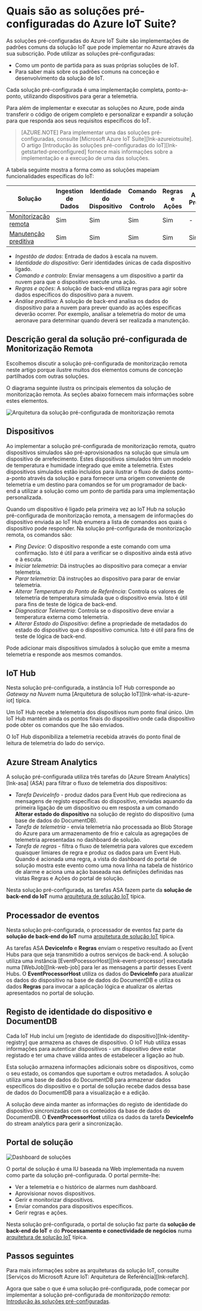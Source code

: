 <properties
 pageTitle="Soluções pré-configuradas do Azure IoT | Microsoft Azure"
 description="Uma descrição das soluções pré-configuradas do Azure IoT e da sua arquitetura com ligações para recursos adicionais."
 services=""
 suite="iot-suite"
 documentationCenter=""
 authors="dominicbetts"
 manager="timlt"
 editor=""/>

<tags
 ms.service="iot-suite"
 ms.devlang="na"
 ms.topic="get-started-article"
 ms.tgt_pltfrm="na"
 ms.workload="na"
 ms.date="05/25/2016"
 ms.author="dobett"/>

# Quais são as soluções pré-configuradas do Azure IoT Suite?

As soluções pré-configuradas do Azure IoT Suite são implementações de padrões comuns da solução IoT que pode implementar no Azure através da sua subscrição. Pode utilizar as soluções pré-configuradas:

- Como um ponto de partida para as suas próprias soluções de IoT.
- Para saber mais sobre os padrões comuns na conceção e desenvolvimento da solução de IoT.

Cada solução pré-configurada é uma implementação completa, ponto-a-ponto, utilizando dispositivos para gerar a telemetria.

Para além de implementar e executar as soluções no Azure, pode ainda transferir o código de origem completo e personalizar e expandir a solução para que responda aos seus requisitos específicos do IoT.

> [AZURE.NOTE] Para implementar uma das soluções pré-configuradas, consulte [Microsoft Azure IoT Suite][Ink-azureiotsuite]. O artigo [Introdução às soluções pré-configuradas do IoT][Ink-getstarted-preconfigured] fornece mais informações sobre a implementação e a execução de uma das soluções.

A tabela seguinte mostra a forma como as soluções mapeiam funcionalidades específicas do IoT:

| Solução | Ingestion de Dados | Identidade do Dispositivo | Comando e Controlo | Regras e Ações | Análise Preditiva |
|------------------------|-----|-----|-----|-----|-----|
| [Monitorização remota][lnk-getstarted-preconfigured] | Sim | Sim | Sim | Sim | -   |
| [Manutenção preditiva][lnk-predictive-maintenance] | Sim | Sim | Sim | Sim | Sim |

- *Ingestão de dados*: Entrada de dados à escala na nuvem.
- *Identidade do dispositivo*: Gerir identidades únicas de cada dispositivo ligado.
- *Comando e controlo*: Enviar mensagens a um dispositivo a partir da nuvem para que o dispositivo execute uma ação.
- *Regras e ações*: A solução de back-end utiliza regras para agir sobre dados específicos do dispositivo para a nuvem.
- *Análise preditiva*: A solução de back-end analisa os dados do dispositivo para a nuvem para prever quando as ações específicas deverão ocorrer. Por exemplo, analisar a telemetria do motor de uma aeronave para determinar quando deverá ser realizada a manutenção.

## Descrição geral da solução pré-configurada de Monitorização Remota

Escolhemos discutir a solução pré-configurada de monitorização remota neste artigo porque ilustre muitos dos elementos comuns de conceção partilhados com outras soluções.

O diagrama seguinte ilustra os principais elementos da solução de monitorização remota. As seções abaixo fornecem mais informações sobre estes elementos.

![Arquitetura da solução pré-configurada de monitorização remota][img-remote-monitoring-arch]

## Dispositivos

Ao implementar a solução pré-configurada de monitorização remota, quatro dispositivos simulados são pré-aprovisionados na solução que simula um dispositivo de arrefecimento. Estes dispositivos simulados têm um modelo de temperatura e humidade integrado que emite a telemetria. Estes dispositivos simulados estão incluídos para ilustrar o fluxo de dados ponto-a-ponto através da solução e para fornecer uma origem conveniente de telemetria e um destino para comandos se for um programador de back-end a utilizar a solução como um ponto de partida para uma implementação personalizada.

Quando um dispositivo é ligado pela primeira vez ao IoT Hub na solução pré-configurada de monitorização remota, a mensagem de informações do dispositivo enviada ao IoT Hub enumera a lista de comandos aos quais o dispositivo pode responder. Na solução pré-configurada de monitorização remota, os comandos são: 

- *Ping Device*: O dispositivo responde a este comando com uma confirmação. Isto é útil para a verificar se o dispositivo ainda está ativo e à escuta.
- *Iniciar telemetria*: Dá instruções ao dispositivo para começar a enviar telemetria.
- *Parar telemetria*: Dá instruções ao dispositivo para parar de enviar telemetria.
- *Alterar Temperatura do Ponto de Referência*: Controla os valores de telemetria de temperatura simulada que o dispositivo envia. Isto é útil para fins de teste de lógica de back-end.
- *Diagnosticar Telemetria*: Controla se o dispositivo deve enviar a temperatura externa como telemetria.
- *Alterar Estado do Dispositivo*: define a propriedade de metadados do estado do dispositivo que o dispositivo comunica. Isto é útil para fins de teste de lógica de back-end.

Pode adicionar mais dispositivos simulados à solução que emite a mesma telemetria e responde aos mesmos comandos. 

## IoT Hub

Nesta solução pré-configurada, a instância IoT Hub corresponde ao *Gateway na Nuvem* numa [Arquitetura de solução IoT][Ink-what-is-azure-iot] típica.

Um IoT Hub recebe a telemetria dos dispositivos num ponto final único. Um IoT Hub mantém ainda os pontos finais do dispositivo onde cada dispositivo pode obter os comandos que lhe são enviados.

O IoT Hub disponibiliza a telemetria recebida através do ponto final de leitura de telemetria do lado do serviço.

## Azure Stream Analytics

A solução pré-configurada utiliza três tarefas do [Azure Stream Analytics][Ink-asa] (ASA) para filtrar o fluxo de telemetria dos dispositivos:


- *Tarefa DeviceInfo* - produz dados para Event Hub que redireciona as mensagens de registo específicas do dispositivo, enviadas aquando da primeira ligação de um dispositivo ou em resposta a um comando **Alterar estado do dispositivo** na solução de registo do dispositivo (uma base de dados do DocumentDB). 
- *Tarefa de telemetria* - envia telemetria não processada ao Blob Storage do Azure para um armazenamento de frio e calcula as agregações de telemetria apresentadas no dashboard de solução.
- *Tarefa de regras* - filtra o fluxo de telemetria para valores que excedem quaisquer limiares de regra e produz os dados para um Event Hub. Quando é acionada uma regra, a vista do dashboard do portal de solução mostra este evento como uma nova linha na tabela de histórico de alarme e aciona uma ação baseada nas definições definidas nas vistas Regras e Ações do portal de solução.

Nesta solução pré-configurada, as tarefas ASA fazem parte da **solução de back-end do IoT** numa [arquitetura de solução IoT][lnk-what-is-azure-iot] típica.

## Processador de eventos

Nesta solução pré-configurada, o processador de eventos faz parte da **solução de back-end do IoT** numa [arquitetura de solução IoT][lnk-what-is-azure-iot] típica.

As tarefas ASA **DeviceInfo** e **Regras** enviam o respetivo resultado ao Event Hubs para que seja transmitido a outros serviços de back-end. A solução utiliza uma instância [EventPocessorHost][Ink-event-processor] executada numa [WebJob][Ink-web-job] para ler as mensagens a partir desses Event Hubs. O **EventProcessorHost** utiliza os dados do **DeviceInfo** para atualizar os dados do dispositivo na base de dados do DocumentDB e utiliza os dados **Regras** para invocar a aplicação lógica e atualizar os alertas apresentados no portal de solução.

## Registo de identidade do dispositivo e DocumentDB

Cada IoT Hub inclui um [registo de identidade do dispositivo][Ink-identity-registry] que armazena as chaves de dispositivo. O IoT Hub utiliza essas informações para autenticar dispositivos - um dispositivo deve estar registado e ter uma chave válida antes de estabelecer a ligação ao hub.

Esta solução armazena informações adicionais sobre os dispositivos, como o seu estado, os comandos que suportam e outros metadados. A solução utiliza uma base de dados do DocumentDB para armazenar dados específicos do dispositivo e o portal de solução recebe dados dessa base de dados do DocumentDB para a visualização e a edição.

A solução deve ainda manter as informações do registo de identidade do dispositivo sincronizadas com os conteúdos da base de dados do DocumentDB. O **EventProcessorHost** utiliza os dados da tarefa **DeviceInfo** do stream analytics para gerir a sincronização.

## Portal de solução

![Dashboard de soluções][img-dashboard]

O portal de solução é uma IU baseada na Web implementada na nuvem como parte da solução pré-configurada. O portal permite-lhe:

- Ver a telemetria e o histórico de alarmes num dashboard.
- Aprovisionar novos dispositivos.
- Gerir e monitorizar dispositivos.
- Enviar comandos para dispositivos específicos.
- Gerir regras e ações.

Nesta solução pré-configurada, o portal de solução faz parte da **solução de back-end do IoT** e do **Processamento e conectividade de negócios** numa [arquitetura de solução IoT][lnk-what-is-azure-iot] típica.

## Passos seguintes

Para mais informações sobre as arquiteturas da solução IoT, consulte [Serviços do Microsoft Azure IoT: Arquitetura de Referência][Ink-refarch].

Agora que sabe o que é uma solução pré-configurada, pode começar por implementar a solução pré-configurada de *monitorização remota*: [Introdução às soluções pré-configuradas][lnk-getstarted-preconfigured].

[img-remote-monitoring-arch]: ./media/iot-suite-what-are-preconfigured-solutions/remote-monitoring-arch1.png
[img-dashboard]: ./media/iot-suite-what-are-preconfigured-solutions/dashboard.png
[lnk-what-is-azure-iot]: iot-suite-what-is-azure-iot.md
[lnk-asa]: https://azure.microsoft.com/documentation/services/stream-analytics/
[lnk-event-processor]: ../event-hubs/event-hubs-programming-guide.md#event-processor-host
[lnk-web-job]: ../app-service-web/web-sites-create-web-jobs.md
[lnk-identity-registry]: ../iot-hub/iot-hub-devguide.md#device-identity-registry
[lnk-predictive-maintenance]: iot-suite-predictive-overview.md
[lnk-azureiotsuite]: https://www.azureiotsuite.com/
[lnk-refarch]: http://download.microsoft.com/download/A/4/D/A4DAD253-BC21-41D3-B9D9-87D2AE6F0719/Microsoft_Azure_IoT_Reference_Architecture.pdf
[lnk-getstarted-preconfigured]: iot-suite-getstarted-preconfigured-solutions.md


<!--HONumber=Aug16_HO1-->


